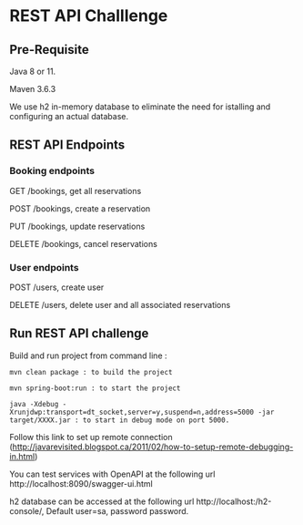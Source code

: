 # REST API Challlenge

## Pre-Requisite

Java 8 or 11.

Maven 3.6.3

We use h2 in-memory database to eliminate the need for istalling and configuring an actual database.
## REST API Endpoints

### Booking endpoints

   GET /bookings, get all reservations
  
   POST /bookings, create a reservation
  
   PUT /bookings, update reservations
  
   DELETE /bookings, cancel reservations
  
### User endpoints
  
   POST /users, create user
  
   DELETE /users, delete user and all associated reservations
  

## Run REST API challenge 
  Build and run project from command line :
  
    mvn clean package : to build the project
    
    mvn spring-boot:run : to start the project 

    java -Xdebug -Xrunjdwp:transport=dt_socket,server=y,suspend=n,address=5000 -jar target/XXXX.jar : to start in debug mode on port 5000.
Follow this link to set up remote connection (http://javarevisited.blogspot.ca/2011/02/how-to-setup-remote-debugging-in.html)

You can test services with OpenAPI at the following url http://localhost:8090/swagger-ui.html

h2 database can be accessed at the following url http://localhost:/h2-console/, Default user=sa, password password.
